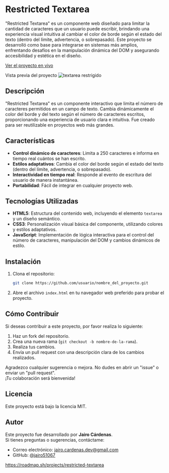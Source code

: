 # Restricted Textarea
"Restricted Textarea" es un componente web diseñado para limitar la cantidad de caracteres que un usuario puede escribir, brindando una experiencia visual intuitiva al cambiar el color de borde según el estado del texto (dentro del límite, advertencia, o sobrepasado). Este proyecto se desarrolló como base para integrarse en sistemas más amplios, enfrentando desafíos en la manipulación dinámica del DOM y asegurando accesibilidad y estética en el diseño.

[Ver el proyecto en vivo](https://jairo51067.github.io/Restricted-Textarea/)

Vista previa del proyecto
![textarea restrigido](https://github.com/user-attachments/assets/cd33169e-aa5a-4e87-aeca-f40decaaa8e5)

## Descripción
"Restricted Textarea" es un componente interactivo que limita el número de caracteres permitidos en un campo de texto. Cambia dinámicamente el color del borde y del texto según el número de caracteres escritos, proporcionando una experiencia de usuario clara e intuitiva. Fue creado para ser reutilizable en proyectos web más grandes.

## Características
- **Control dinámico de caracteres**: Limita a 250 caracteres e informa en tiempo real cuántos se han escrito.
- **Estilos adaptativos**: Cambia el color del borde según el estado del texto (dentro del límite, advertencia, o sobrepasado).
- **Interactividad en tiempo real**: Responde al evento de escritura del usuario de manera instantánea.
- **Portabilidad**: Fácil de integrar en cualquier proyecto web.

## Tecnologías Utilizadas
- **HTML5**: Estructura del contenido web, incluyendo el elemento `textarea` y un diseño semántico.
- **CSS3**: Personalización visual básica del componente, utilizando colores y estilos adaptativos.
- **JavaScript**: Implementación de lógica interactiva para el control del número de caracteres, manipulación del DOM y cambios dinámicos de estilo.

## Instalación
1. Clona el repositorio:
    ```bash
    git clone https://github.com/usuario/nombre_del_proyecto.git
    ```
2. Abre el archivo `index.html` en tu navegador web preferido para probar el proyecto.

## Cómo Contribuir
Si deseas contribuir a este proyecto, por favor realiza lo siguiente:
1. Haz un fork del repositorio.
2. Crea una nueva rama (`git checkout -b nombre-de-la-rama`).
3. Realiza tus cambios.
4. Envía un pull request con una descripción clara de los cambios realizados.

Agradezco cualquier sugerencia o mejora. No dudes en abrir un "issue" o enviar un "pull request".  
¡Tu colaboración será bienvenida!

## Licencia
Este proyecto está bajo la licencia MIT.

## Autor
Este proyecto fue desarrollado por **Jairo Cárdenas**.  
Si tienes preguntas o sugerencias, contáctame:
- Correo electrónico: [jairo.cardenas.dev@gmail.com](mailto:jairo.cardenas.dev@gmail.com)
- GitHub: [@jairo51067](https://github.com/jairo51067)

https://roadmap.sh/projects/restricted-textarea 
